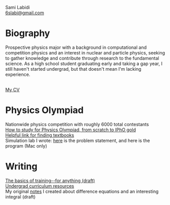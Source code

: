 Sami Labidi <br>
6slabi@gmail.com <br>

# Biography
Prospective physics major with a background in computational and competition physics and an interest in nuclear and particle physics, seeking to gather knowledge and contribute through research to the fundamental science. As a high school student graduating early and taking a gap year, I still haven't started undergrad, but that doesn't mean I'm lacking experience. <br><br>

[My CV](https://slabii.github.io/cv.pdf)<br>

# Physics Olympiad
Nationwide physics competition with roughly 6000 total contestants<br>
[How to study for Physics Olympiad, from scratch to IPhO gold](https://slabii.github.io/How%20to%20study%20for%20USAPhO%20and%20IPhO.html)<br>
[Helpful link for finding textbooks](https://libgen.rs)<br>
Simulation lab I wrote: [here](https://slabii.github.io/pendulum_lab.pdf) is the problem statement, and here is the program (Mac only)


# Writing
[The basics of training--for anything (draft)](https://slabii.github.io/training.pdf) <br>
[Undergrad curriculum resources](https://slabii.github.io/undergrad.html)<br>
My original [notes](https://slabii.github.io/difference_equations.pdf) I created about difference equations and an interesting integral (draft)

